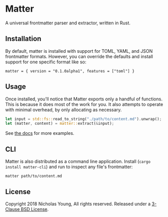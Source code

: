 # Matter

A universal frontmatter parser and extractor, written in Rust.

## Installation

By default, matter is installed with support for TOML, YAML, and JSON
frontmatter formats. However, you can override the defaults and install support
for one specific format like so:

`matter = { version = "0.1.0alpha1", features = ["toml"] }`

## Usage

Once installed, you'll notice that Matter exports only a handful of functions.
This is because it does most of the work for you. It also attempts to operate
with minimal overhead, by only allocating as necessary.

```rust
let input = std::fs::read_to_string("./path/to/content.md").unwrap();
let (matter, content) = matter::extract(&input);
```

See [the docs](https://docs.rs/matter) for more examples.

## CLI

Matter is also distributed as a command line application. Install (`cargo
install matter-cli`) and run to inspect any file's frontmatter:

`matter path/to/content.md`

## License

Copyright 2018 Nicholas Young, All rights reserved. Released under a [3-Clause
BSD License](LICENSE).
